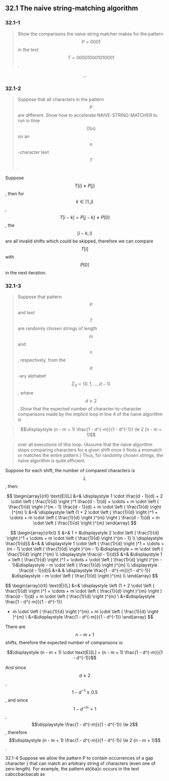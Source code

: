 ## 32.1 The naive string-matching algorithm

### 32.1-1

> Show the comparisons the naive string matcher makes for the pattern $$P = 0001$$ in the text $$T = 000010001010001$$.

$$\dots$$

### 32.1-2

> Suppose that all characters in the pattern $$P$$ are different. Show how to accelerate NAIVE-STRING-MATCHER to run in time $$O(n)$$ on an $$n$$-character text $$T$$.

Suppose $$T[i] \ne P[j]$$, then for $$k \in [1, j)$$, $$T[i - k] = P[j - k] \ne P[0]$$, the $$[i - k, i)$$ are all invalid shifts which could be skipped, therefore we can compare $$T[i]$$ with $$P[0]$$ in the next iteration.

### 32.1-3

> Suppose that pattern $$P$$ and text $$T$$ are randomly chosen strings of length $$m$$ and $$n$$, respectively, from the $$d$$-ary alphabet $$\Sigma_d = \{0, 1, \dots, d - 1 \}$$, where $$d \ge 2$$. Show that the expected number of character-to-character comparisons made by the implicit loop in line 4 of the naive algorithm is

> $$\displaystyle (n - m + 1) \frac{1 - d^{-m}}{1 - d^{-1}} \le 2 (n - m + 1)$$

> over all executions of this loop. (Assume that the naive algorithm stops comparing characters for a given shift once it finds a mismatch or matches the entire pattern.) Thus, for randomly chosen strings, the naive algorithm is quite efficient.

Suppose for each shift, the number of compared characters is $$L$$, then:

$$
\begin{array}{rll}
\text{E}[L] &=& 
\displaystyle 1 \cdot \frac{d - 1}{d} + 2 \cdot \left ( \frac{1}{d} \right )^1 \frac{d - 1}{d} + \cdots + m \cdot \left ( \frac{1}{d} \right )^{m - 1} \frac{d - 1}{d} + m \cdot \left ( \frac{1}{d} \right )^{m} \\
&=& 
\displaystyle \left (1 + 2 \cdot \left ( \frac{1}{d} \right )^1  + \cdots + m \cdot \left ( \frac{1}{d} \right )^{m} \right ) \frac{d - 1}{d} + m \cdot \left ( \frac{1}{d} \right )^{m}
\end{array}
$$

$$
\begin{array}{rllcl}
S &=& 1 + &\displaystyle 2 \cdot \left ( \frac{1}{d} \right )^1  + \cdots + m \cdot \left ( \frac{1}{d} \right )^{m - 1} \\
\displaystyle \frac{1}{d}S &=& &
\displaystyle 1 \cdot \left ( \frac{1}{d} \right )^1  + \cdots + (m - 1) \cdot \left ( \frac{1}{d} \right )^{m - 1} &\displaystyle  + m \cdot \left ( \frac{1}{d} \right )^{m} \\
\displaystyle \frac{d - 1}{d}S &=& &\displaystyle 1 +  \left ( \frac{1}{d} \right )^1  + \cdots + \cdot \left ( \frac{1}{d} \right )^{m - 1}&\displaystyle  - m \cdot \left ( \frac{1}{d} \right )^{m} \\
\displaystyle \frac{d - 1}{d}S &=& &
\displaystyle \frac{1 - d^{-m}}{1 - d^{-1}}
&\displaystyle  - m \cdot \left ( \frac{1}{d} \right )^{m} \\
\end{array}
$$

$$
\begin{array}{rll}
\text{E}[L] &=& 
\displaystyle \left (1 + 2 \cdot \left ( \frac{1}{d} \right )^1  + \cdots + m \cdot \left ( \frac{1}{d} \right )^{m} \right ) \frac{d - 1}{d} + m \cdot \left ( \frac{1}{d} \right )^{m} \\
&=&\displaystyle 
 \frac{1 - d^{-m}}{1 - d^{-1}}
 - m \cdot \left ( \frac{1}{d} \right )^{m}  + m \cdot \left ( \frac{1}{d} \right )^{m} \\
 &=&\displaystyle 
 \frac{1 - d^{-m}}{1 - d^{-1}}
\end{array}
$$

There are $$n - m + 1$$ shifts, therefore the expected number of comparisons is:

$$\displaystyle (n - m + 1) \cdot \text{E}[L] = (n - m + 1) \frac{1 - d^{-m}}{1 - d^{-1}}$$

And since $$d \ge 2$$, $$1 - d^{-1} \ge 0.5$$, and since $$1 - d^{-m} < 1$$, $$\displaystyle \frac{1 - d^{-m}}{1 - d^{-1}} \le 2$$, therefore $$\displaystyle (n - m + 1) \frac{1 - d^{-m}}{1 - d^{-1}} \le 2 (n - m + 1)$$.

32.1-4
Suppose we allow the pattern P to contain occurrences of a gap character } that
can match an arbitrary string of characters (even one of zero length). For example,
the pattern ab}ba}c occurs in the text cabccbacbacab as
